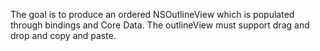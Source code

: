 The goal is to produce an ordered NSOutlineView which is populated through bindings and Core Data. The outlineView must support drag and drop and copy and paste.